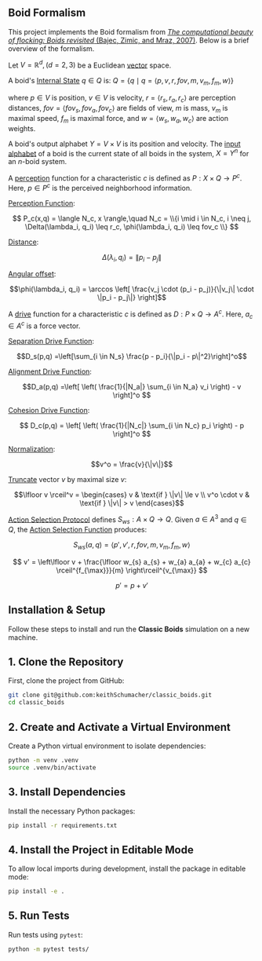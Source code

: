 ## Boid Formalism

This project implements the Boid formalism from [*The computational beauty of flocking: Boids revisited* (Bajec, Zimic, and Mraz, 2007)](https://www.researchgate.net/publication/243041154_The_computational_beauty_of_flocking_Boids_revisited). Below is a brief overview of the formalism.

Let $V = \mathbb{R}^d, (d = 2,3)$ be a Euclidean [vector](./src/classic_boids/core/vector.py#L9) space.

A boid's [Internal State](./src/classic_boids/core/protocols.py#L60) $q \in Q$ is: $`Q = \{q \mid q = \langle p, v, r, fov, m, v_m, f_m, w \rangle \}`$

where $p \in V$ is position, $v \in V$ is velocity, $r = \langle r_s, r_a, r_c \rangle$ are perception distances, $fov = \langle fov_s, fov_a, fov_c \rangle$ are fields of view, $m$ is mass, $v_m$ is maximal speed, $f_m$ is maximal force, and $w = \langle w_s, w_a, w_c \rangle$ are action weights.

A boid's output alphabet $Y = V \times V$ is its position and velocity. The [input alphabet](./src/classic_boids/core/input_alphabet.py) of a boid is the current state of all boids in the system, $X = Y^n$ for an $n$-boid system.

A [perception](./src/classic_boids/core/protocols.py#L77) function for a characteristic $c$ is defined as $P: X \times Q \to P^c$. Here, $p \in P^c$ is the perceived neighborhood information.

[Perception Function](./src/classic_boids/core/perception.py#L20):

$$
P_c(x,q) = \langle N_c, x \rangle,\quad N_c = \\{i \mid i \in N_c, i \neq j, \Delta(\lambda_i, q_i) \leq r_c, \phi(\lambda_i, q_i) \leq fov_c \\}
$$

[Distance](./src/classic_boids/core/vector.py#L42):

```math
\Delta(\lambda_i, q_i) = \| p_i - p_j \|
```

[Angular offset](./src/classic_boids/core/vector.py#L49):

```math
\phi(\lambda_i, q_i) = \arccos \left[ \frac{v_j \cdot (p_i - p_j)}{\|v_j\| \cdot \|p_i - p_j\|} \right]
```

A [drive](./src/classic_boids/core/protocols.py#L86) function for a characteristic $c$ is defined as $D: P \times Q \to A^c$. Here, $a_c \in A^c$ is a force vector.

[Separation Drive Function](./src/classic_boids/core/drive.py#L6):

```math
D_s(p,q) =\left[\sum_{i \in N_s} \frac{p - p_i}{\|p_i - p\|^2}\right]^o
```

[Alignment Drive Function](./src/classic_boids/core/drive.py#L31):

$$D_a(p,q) =\left[ \left( \frac{1}{|N_a|} \sum_{i \in N_a} v_i \right) - v \right]^o $$

[Cohesion Drive Function](./src/classic_boids/core/drive.py#L56):

$$ D_c(p,q) = \left[ \left( \frac{1}{|N_c|} \sum_{i \in N_c} p_i \right) - p \right]^o $$

[Normalization](./src/classic_boids/core/vector.py#L66):

```math
v^o = \frac{v}{\|v\|}
```

[Truncate](./src/classic_boids/core/vector.py#L78) vector $v$ by maximal size $v$:

```math
\lfloor v \rceil^v = \begin{cases} v & \text{if } \|v\| \le v \\ v^o \cdot v & \text{if } \|v\| > v \end{cases}
```

[Action Selection Protocol](./src/classic_boids/core/protocols.py#L112) defines $S_{ws}: A \times Q \to Q$. Given $a \in A^3$ and $q \in Q$, the [Action Selection Function](./src/classic_boids/core/action_selection.py#L6) produces:

$$ S_{ws}(a, q) = \langle p', v', r, fov, m, v_m, f_m, w \rangle $$

$$ v' = \left\lfloor v + \frac{\lfloor w_{s} a_{s} + w_{a} a_{a} + w_{c} a_{c} \rceil^{f_{\max}}}{m} \right\rceil^{v_{\max}} $$

$$ p' = p + v' $$



## Installation & Setup


Follow these steps to install and run the **Classic Boids** simulation on a new machine.

## **1. Clone the Repository**
First, clone the project from GitHub:
```sh
git clone git@github.com:keithSchumacher/classic_boids.git
cd classic_boids
```

## **2. Create and Activate a Virtual Environment**
Create a Python virtual environment to isolate dependencies:
```sh
python -m venv .venv
source .venv/bin/activate
```

## **3. Install Dependencies**
Install the necessary Python packages:
```sh
pip install -r requirements.txt
```

## **4. Install the Project in Editable Mode**
To allow local imports during development, install the package in editable mode:
```sh
pip install -e .
```

## **5. Run Tests**
Run tests using `pytest`:
```sh
python -m pytest tests/
```
